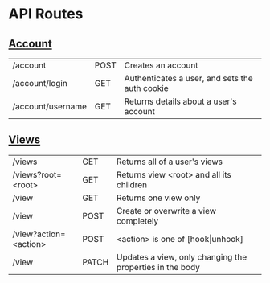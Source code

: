 # API Routes

## [Account](/routes/account.md)
||||
|---|---|---|
|/account                 |POST  |Creates an account|
|/account/login           |GET   |Authenticates a user, and sets the auth cookie|
|/account/username        |GET   |Returns details about a user's account|

## [Views](./routes/views.md)
||||
|---|---|---|
|/views                   |GET   |Returns all of a user's views|
|/views?root=\<root>      |GET   |Returns view \<root> and all its children|
|/view                    |GET   |Returns one view only|
|/view                    |POST  |Create or overwrite a view completely|
|/view?action=\<action>   |POST  |\<action> is one of [hook\|unhook]|
|/view                    |PATCH |Updates a view, only changing the properties in the body|
